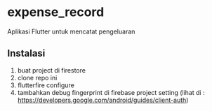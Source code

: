 # expense_record

Aplikasi Flutter untuk mencatat pengeluaran

## Instalasi

1. buat project di firestore
2. clone repo ini
3. flutterfire configure
4. tambahkan debug fingerprint di firebase project setting (lihat di : https://developers.google.com/android/guides/client-auth)

